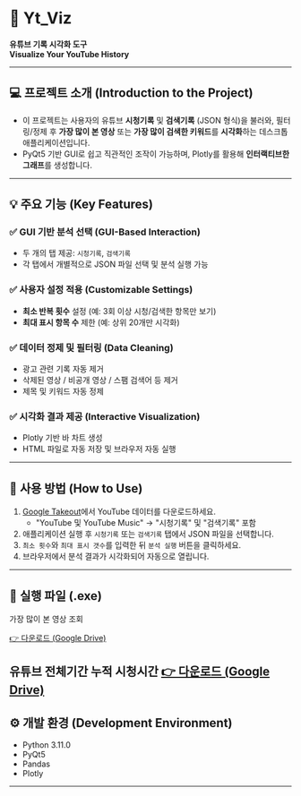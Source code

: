 # 🎥 Yt_Viz  
**유튜브 기록 시각화 도구**  
**Visualize Your YouTube History**

---

## 💻 프로젝트 소개 (Introduction to the Project)

- 이 프로젝트는 사용자의 유튜브 **시청기록** 및 **검색기록** (JSON 형식)을 불러와, 필터링/정제 후 **가장 많이 본 영상** 또는 **가장 많이 검색한 키워드**를 **시각화**하는 데스크톱 애플리케이션입니다.
- PyQt5 기반 GUI로 쉽고 직관적인 조작이 가능하며, Plotly를 활용해 **인터랙티브한 그래프**를 생성합니다.

---

## 💡 주요 기능 (Key Features)

### ✅ GUI 기반 분석 선택 (GUI-Based Interaction)
- 두 개의 탭 제공: `시청기록`, `검색기록`  
- 각 탭에서 개별적으로 JSON 파일 선택 및 분석 실행 가능

### ✅ 사용자 설정 적용 (Customizable Settings)
- **최소 반복 횟수** 설정 (예: 3회 이상 시청/검색한 항목만 보기)  
- **최대 표시 항목 수** 제한 (예: 상위 20개만 시각화)

### ✅ 데이터 정제 및 필터링 (Data Cleaning)
- 광고 관련 기록 자동 제거  
- 삭제된 영상 / 비공개 영상 / 스팸 검색어 등 제거  
- 제목 및 키워드 자동 정제

### ✅ 시각화 결과 제공 (Interactive Visualization)
- Plotly 기반 바 차트 생성  
- HTML 파일로 자동 저장 및 브라우저 자동 실행

---

## 📂 사용 방법 (How to Use)

1. [Google Takeout](https://takeout.google.com/)에서 YouTube 데이터를 다운로드하세요.  
   - "YouTube 및 YouTube Music" → "시청기록" 및 "검색기록" 포함  
2. 애플리케이션 실행 후 `시청기록` 또는 `검색기록` 탭에서 JSON 파일을 선택합니다.  
3. `최소 횟수`와 `최대 표시 갯수`를 입력한 뒤 `분석 실행` 버튼을 클릭하세요.  
4. 브라우저에서 분석 결과가 시각화되어 자동으로 열립니다.

---

## 🔗 실행 파일 (.exe)

가장 많이 본 영상 조회

[👉 다운로드 (Google Drive)](https://drive.google.com/file/d/1Sj7kfXiU6wdWlR8wjrGigCxzdsUJ3ZFZ/view?usp=sharing)

유튜브 전체기간 누적 시청시간
[👉 다운로드 (Google Drive)](https://drive.google.com/file/d/1gkCfx8nhH-FjMYjipm9BMCH2QXA0VDDd/view?usp=sharing)
---

## ⚙️ 개발 환경 (Development Environment)

- Python 3.11.0  
- PyQt5  
- Pandas  
- Plotly

---

